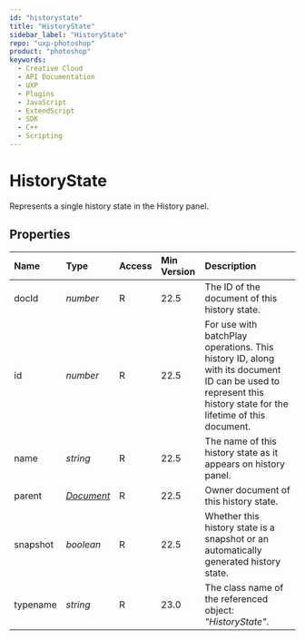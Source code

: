 ```yaml
---
id: "historystate"
title: "HistoryState"
sidebar_label: "HistoryState"
repo: "uxp-photoshop"
product: "photoshop"
keywords:
  - Creative Cloud
  - API Documentation
  - UXP
  - Plugins
  - JavaScript
  - ExtendScript
  - SDK
  - C++
  - Scripting
---
```


# HistoryState

Represents a single history state in the History panel.

## Properties

| Name | Type | Access | Min Version | Description |
| :------ | :------ | :------ | :------ | :------ |
| docId | *number* | R | 22.5 | The ID of the document of this history state. |
| id | *number* | R | 22.5 | For use with batchPlay operations. This history ID, along with its document ID can be used to represent this history state for the lifetime of this document. |
| name | *string* | R | 22.5 | The name of this history state as it appears on history panel. |
| parent | [*Document*](/ps_reference/classes/document/) | R | 22.5 | Owner document of this history state. |
| snapshot | *boolean* | R | 22.5 | Whether this history state is a snapshot or an automatically generated history state. |
| typename | *string* | R | 23.0 | The class name of the referenced object: *&quot;HistoryState&quot;*. |
